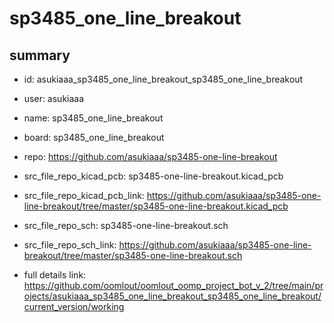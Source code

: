 # sp3485_one_line_breakout
 
## summary 
* id: asukiaaa_sp3485_one_line_breakout_sp3485_one_line_breakout
* user: asukiaaa
* name: sp3485_one_line_breakout
* board: sp3485_one_line_breakout
* repo: https://github.com/asukiaaa/sp3485-one-line-breakout
* src_file_repo_kicad_pcb: sp3485-one-line-breakout.kicad_pcb
* src_file_repo_kicad_pcb_link: https://github.com/asukiaaa/sp3485-one-line-breakout/tree/master/sp3485-one-line-breakout.kicad_pcb


* src_file_repo_sch: sp3485-one-line-breakout.sch
* src_file_repo_sch_link: https://github.com/asukiaaa/sp3485-one-line-breakout/tree/master/sp3485-one-line-breakout.sch
* full details link: https://github.com/oomlout/oomlout_oomp_project_bot_v_2/tree/main/projects/asukiaaa_sp3485_one_line_breakout_sp3485_one_line_breakout/current_version/working  






